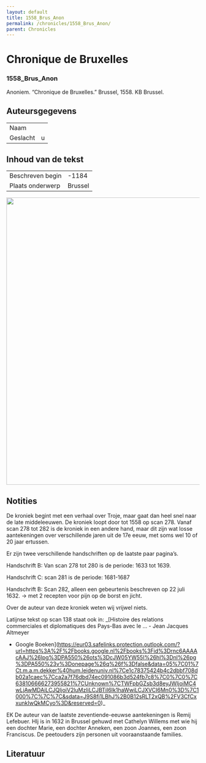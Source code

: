 ```yaml
---
layout: default
title: 1558_Brus_Anon
permalink: /chronicles/1558_Brus_Anon/
parent: Chronicles
--- 
```



# Chronique de Bruxelles 

### 1558_Brus_Anon 

Anoniem. “Chronique de Bruxelles.” Brussel, 1558. KB Brussel. 

## Auteursgegevens 

| | | 
| --------------- | --------------- | 
| Naam |   | 
| Geslacht | u | 

## Inhoud van de tekst 

| | | 
| --------------- | --------------- | 
| Beschreven begin | -1184 | 
| Plaats onderwerp | Brussel | 

[<img src="..\..\barplots_chronicles\1558_Brus_Anon.jpg" width="750"/>](..\..\barplots_chronicles\1558_Brus_Anon.jpg) 

## Notities 

De kroniek begint met een verhaal over Troje, maar gaat dan heel snel naar de
late middeleeuwen. De kroniek loopt door tot 1558 op scan 278. Vanaf scan 278
tot 282 is de kroniek in een andere hand, maar dit zijn wat losse
aantekeningen over verschillende jaren uit de 17e eeuw, met soms wel 10 of 20
jaar ertussen.

Er zijn twee verschillende handschriften op de laatste paar pagina’s.

Handschrift B: Van scan 278 tot 280 is de periode: 1633 tot 1639.

Handschrift C: scan 281 is de periode: 1681-1687

Handschrift B: Scan 282, alleen een gebeurtenis beschreven op 22 juli 1632.
-> met 2 recepten voor pijn op de borst en jicht.

Over de auteur van deze kroniek weten wij vrijwel niets.

 Latijnse tekst op scan 138 staat ook in: _[Histoire des relations
commerciales et diplomatiques des Pays-Bas avec le ... - Jean Jacques Altmeyer
- Google
Boeken](https://eur03.safelinks.protection.outlook.com/?url=https%3A%2F%2Fbooks.google.nl%2Fbooks%3Fid%3Drnc6AAAAcAAJ%26lpg%3DPA550%26ots%3DcJW05YW55I%26hl%3Dnl%26pg%3DPA550%23v%3Donepage%26q%26f%3Dfalse&data=05%7C01%7Ct.m.a.m.dekker%40hum.leidenuniv.nl%7Ce1c78375424b4c2dbbf708db02a1caec%7Cca2a7f76dbd74ec091086b3d524fb7c8%7C0%7C0%7C638106666273955821%7CUnknown%7CTWFpbGZsb3d8eyJWIjoiMC4wLjAwMDAiLCJQIjoiV2luMzIiLCJBTiI6Ik1haWwiLCJXVCI6Mn0%3D%7C1000%7C%7C%7C&sdata=J9S8fi1LBhJ%2B0B12sRLT2xQB%2FV3CfCxxunkIwQkMCyo%3D&reserved=0)_





EK De auteur van de laatste zeventiende-eeuwse aantekeningen is Remij
Lefebuer. HIj is in 1632 in Brussel gehuwd met Cathelyn Willems met wie hij
een dochter Marie, een dochter Anneken, een zoon Joannes, een zoon Franciscus.
De peetouders zijn personen uit vooraanstaande families.



## Literatuur 

